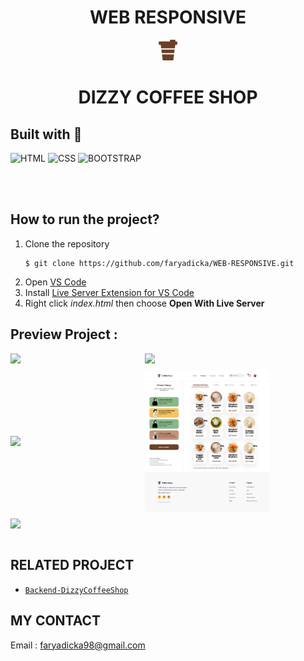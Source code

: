 <h1 align="center">WEB RESPONSIVE</h1>

<div align="center">
  <img src="assets/img/logo.png"><h1>DIZZY COFFEE SHOP</h1>
</div>

## Built with 🧰
![HTML](https://img.shields.io/badge/V5-HTML5-orange)
![CSS](https://img.shields.io/badge/V3-CSS3-blue)
![BOOTSTRAP](https://img.shields.io/badge/V5.2-BOOTSTRAP-magenta)

<br>
<br>

## How to run the project?
1. Clone the repository
   ```
   $ git clone https://github.com/faryadicka/WEB-RESPONSIVE.git
   ```
2. Open [VS Code](https://code.visualstudio.com/)
3. Install [Live Server Extension for VS Code](https://marketplace.visualstudio.com/items?itemName=ritwickdey.LiveServer)
4. Right click _index.html_ then choose **Open With Live Server**

## Preview Project :

<div style='display:flex;row-gap:10px;column-gap:15px;align-items:center; flex-wrap:wrap'>
  <img src="assets/screenshot/signup.jpg" width="200">
  <img src="assets/screenshot/login.jpg" width="200">
  <img src="assets/screenshot/profile.jpg" width="200">
  <img src="assets/screenshot/product.jpg" width="200">
  <img src="assets/screenshot/home.jpg" width="200">
</div>

<br>

## RELATED PROJECT

* [`Backend-DizzyCoffeeShop`](https://github.com/faryadicka/DIZZY-COFFEE-BACKEND)

## MY CONTACT

Email : faryadicka98@gmail.com